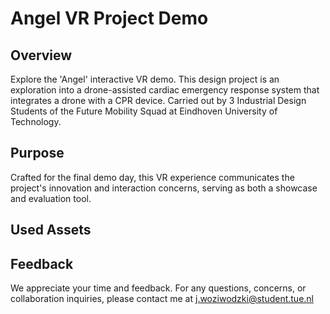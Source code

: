 # **Angel VR Project Demo**

## Overview
Explore the 'Angel' interactive VR demo. This design project is an exploration into a drone-assisted cardiac emergency response system that integrates a drone with a CPR device. Carried out by 3 Industrial Design Students of the Future Mobility Squad at Eindhoven University of Technology.

## Purpose
Crafted for the final demo day, this VR experience communicates the project's innovation and interaction concerns, serving as both a showcase and evaluation tool.

## Used Assets

## Feedback
We appreciate your time and feedback. For any questions, concerns, or collaboration inquiries, please contact me at j.woziwodzki@student.tue.nl

